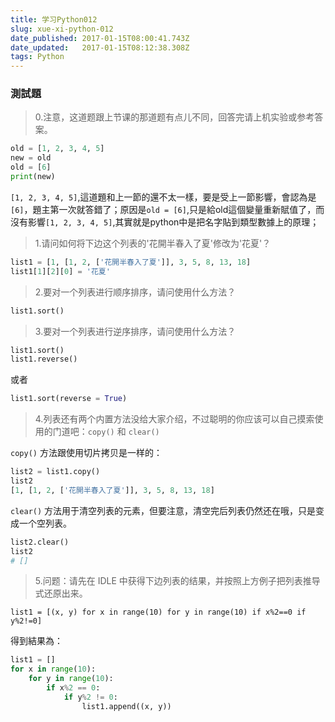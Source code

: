 ```yaml
---
title: 学习Python012
slug: xue-xi-python-012
date_published: 2017-01-15T08:00:41.743Z
date_updated:   2017-01-15T08:12:38.308Z
tags: Python
---
```


### 測試題

> 0.注意，这道题跟上节课的那道题有点儿不同，回答完请上机实验或参考答案。

```python
old = [1, 2, 3, 4, 5]
new = old
old = [6]
print(new)
```
`[1, 2, 3, 4, 5]`,這道題和上一節的還不太一樣，要是受上一節影響，會認為是`[6]`，題主第一次就答錯了；原因是`old = [6]`,只是給old這個變量重新賦值了，而沒有影響`[1, 2, 3, 4, 5]`,其實就是python中是把名字貼到類型數據上的原理；

> 1.请问如何将下边这个列表的'花開半春入了夏'修改为'花夏'？

```python
list1 = [1, [1, 2, ['花開半春入了夏']], 3, 5, 8, 13, 18]
list1[1][2][0] = '花夏'
```

> 2.要对一个列表进行顺序排序，请问使用什么方法？

```python
list1.sort()
```

> 3.要对一个列表进行逆序排序，请问使用什么方法？

```python
list1.sort()
list1.reverse()
```
或者

```python
list1.sort(reverse = True)
```
> 4.列表还有两个内置方法没给大家介绍，不过聪明的你应该可以自己摸索使用的门道吧：`copy()` 和 `clear()`

`copy()` 方法跟使用切片拷贝是一样的：

```python
list2 = list1.copy()
list2
[1, [1, 2, ['花開半春入了夏']], 3, 5, 8, 13, 18]
```

`clear()` 方法用于清空列表的元素，但要注意，清空完后列表仍然还在哦，只是变成一个空列表。

```python
list2.clear()
list2
# []
```

> 5.问题：请先在 IDLE 中获得下边列表的结果，并按照上方例子把列表推导式还原出来。

`list1 = [(x, y) for x in range(10) for y in range(10) if x%2==0 if y%2!=0]`

得到結果為：

```python
list1 = []
for x in range(10):
    for y in range(10):
        if x%2 == 0:
            if y%2 != 0:
                list1.append((x, y))
```


